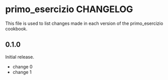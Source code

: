 # primo_esercizio CHANGELOG

This file is used to list changes made in each version of the primo_esercizio cookbook.

## 0.1.0

Initial release.

- change 0
- change 1
